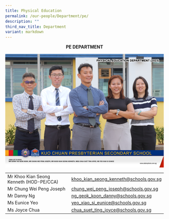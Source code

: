 ```yaml
---
title: Physical Education
permalink: /our-people/Department/pe/
description: ""
third_nav_title: Department
variant: markdown
---
```

**<center>PE DEPARTMENT</center>**

![PE2023](/images/Our%20People/Departments/PE/pe2023.jpg)

<table>
	
<tbody><tr>
<td>Mr Khoo Kian Seong Kenneth (HOD-PE/CCA)</td>
<td>
<a href="mailto:khoo_kian_seong_kenneth@schools.gov.sg">khoo_kian_seong_kenneth@schools.gov.sg</a></td></tr>
	
<tr>
<td>Mr Chung Wei Peng Joseph</td>
 <td><a href="mailto:chung_wei_peng_joseph@schools.gov.sg">chung_wei_peng_joseph@schools.gov.sg</a></td></tr>

<tr>
<td>Mr Danny Ng</td>
 <td><a href="mailto:ng_geok_koon_danny@schools.gov.sg">ng_geok_koon_danny@schools.gov.sg</a></td></tr>

<tr>
<td>Ms Eunice Yeo</td>
<td><a href="mailto:yeo_xiao_si_eunice@schools.gov.sg">yeo_xiao_si_eunice@schools.gov.sg</a></td></tr>
	
<tr>
<td>Ms Joyce Chua</td>
<td><a href="mailto:chua_suet_ting_joyce@schools.gov.sg">chua_suet_ting_joyce@schools.gov.sg</a></td></tr>
 
</tbody></table>
